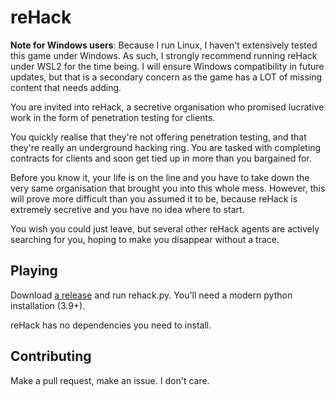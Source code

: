# reHack

**Note for Windows users**: Because I run Linux, I haven't extensively tested this game under Windows. As such, I strongly recommend running reHack under WSL2 for the time being. I will ensure Windows compatibility in future updates, but that is a secondary concern as the game has a LOT of missing content that needs adding.

You are invited into reHack, a secretive organisation who promised lucrative work in the form of penetration testing for clients. 

You quickly realise that they're not offering penetration testing, and that they're really an underground hacking ring. You are tasked with completing contracts for clients and soon get tied up in more than you bargained for.

Before you know it, your life is on the line and you have to take down the very same organisation that brought you into this whole mess. However, this will prove more difficult than you assumed it to be, because reHack is extremely secretive and you have no idea where to start. 

You wish you could just leave, but several other reHack agents are actively
searching for you, hoping to make you disappear without a trace. 

## Playing
Download [a release](https://codeberg.org/WinFan3672/reHack/releases) and run rehack.py. You'll need a modern python installation (3.9+).

reHack has no dependencies you need to install.
## Contributing
Make a pull request, make an issue. I don't care.
